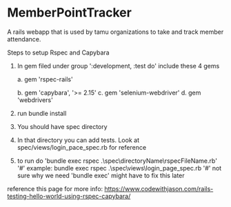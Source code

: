 # MemberPointTracker
A rails webapp that is used by tamu organizations to take and track member attendance.

Steps to setup Rspec and Capybara
1. In gem filed under group ':development, :test do' include these 4 gems
   
    a. gem 'rspec-rails'

    b. gem 'capybara', '>= 2.15'
    c. gem 'selenium-webdriver'
    d. gem 'webdrivers'
    
2.  run bundle install 
3.  You should have spec directory
4.  In that directory you can add tests. Look at spec/views/login_pace_spec.rb for reference
5. to run do 'bundle exec rspec .\spec\directoryName\rspecFileName.rb'
    '#' example: bundle exec rspec .\spec\views\login_page_spec.rb
    '#' not sure why we need 'bundle exec' might have to fix this later
    
reference this page for more info: https://www.codewithjason.com/rails-testing-hello-world-using-rspec-capybara/
